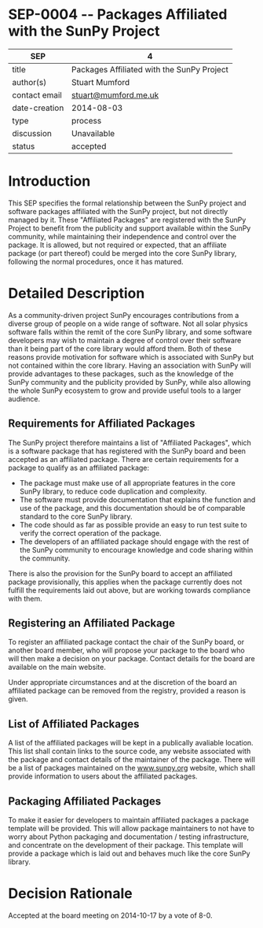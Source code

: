 # SEP-0004 -- Packages Affiliated with the SunPy Project

| SEP           | 4 |
|---------------|---|
| title         | Packages Affiliated with the SunPy Project |
| author(s)     | Stuart Mumford |
| contact email | stuart@mumford.me.uk |
| date-creation | 2014-08-03 |
| type          | process |
| discussion    | Unavailable |
| status        | accepted |

# Introduction
This SEP specifies the formal relationship between the SunPy project and
software packages affiliated with the SunPy project, but not directly managed
by it. These "Affiliated Packages" are registered with the SunPy
Project to benefit from the publicity and support available within the SunPy
community, while maintaining their independence and control over the package.
It is allowed, but not required or expected, that an affiliate package
(or part thereof) could be merged into the core SunPy library, following the
normal procedures, once it has matured.


# Detailed Description
As a community-driven project SunPy encourages contributions from a diverse
group of people on a wide range of software. Not all solar physics software
falls within the remit of the core SunPy library, and some software developers
may wish to maintain a degree of control over their software than it being part
of the core library would afford them.
Both of these reasons provide motivation for software which is associated with
SunPy but not contained within the core library. Having an association with
SunPy will provide advantages to these packages, such as the knowledge of the
SunPy community and the publicity provided by SunPy, while also allowing the
whole SunPy ecosystem to grow and provide useful tools to a larger audience.

## Requirements for Affiliated Packages

The SunPy project therefore maintains a list of "Affiliated Packages",
which is a software package that has registered with the SunPy board and been
accepted as an affiliated package. There are certain requirements for a package
to qualify as an affiliated package:

* The package must make use of all appropriate features in the core SunPy
library, to reduce code duplication and complexity.
* The software must provide documentation that explains the function and use of
the package, and this documentation should be of comparable standard to the
core SunPy library.
* The code should as far as possible provide an easy to run test suite to
verify the correct operation of the package.
* The developers of an affiliated package should engage with the rest of the
SunPy community to encourage knowledge and code sharing within the community.

There is also the provision for the SunPy board to accept an affiliated package
provisionally, this applies when the package currently does not fulfill the
requirements laid out above, but are working towards compliance with them.

## Registering an Affiliated Package

To register an affiliated package contact the chair of the SunPy board, or
another board member, who will propose your package to the board who will then
make a decision on your package. Contact details for the board are available on
the main website.

Under appropriate circumstances and at the discretion of the board
an affiliated package can be removed from the registry, provided a
reason is given.

## List of Affiliated Packages

A list of the affiliated packages will be kept in a publically avaliable location.
This list shall contain links to the source code, any website
associated with the package and contact details of the maintainer of the package.
There will be a list of packages maintained on the www.sunpy.org website,
which shall provide information to users about the affiliated packages.

## Packaging Affiliated Packages

To make it easier for developers to maintain affiliated packages a package
template will be provided. This will allow package maintainers to not have to
worry about Python packaging and documentation / testing infrastructure, and
concentrate on the development of their package.
This template will provide a package which is laid out and behaves much like
the core SunPy library.


# Decision Rationale
Accepted at the board meeting on 2014-10-17 by a vote of 8-0.
